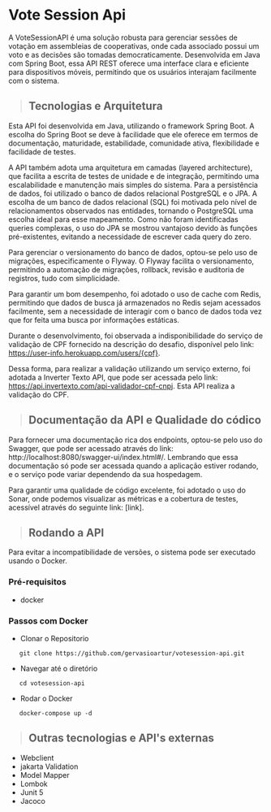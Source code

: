 # Vote Session Api

A VoteSessionAPI é uma solução robusta para gerenciar sessões de votação em assembleias de cooperativas, onde cada
associado possui um voto e as decisões são tomadas democraticamente. Desenvolvida em Java com Spring Boot, essa API REST
oferece uma interface clara e eficiente para dispositivos móveis, permitindo que os usuários interajam facilmente com o
sistema.


> ## Tecnologias e Arquitetura
Esta API foi desenvolvida em Java, utilizando o framework Spring Boot. A escolha do Spring Boot se deve à facilidade que
ele oferece em termos de documentação, maturidade, estabilidade, comunidade ativa, flexibilidade e facilidade de testes.

A API também adota uma arquitetura em camadas (layered architecture), que facilita a escrita de testes de unidade e de
integração, permitindo uma escalabilidade e manutenção mais simples do sistema. Para a persistência de dados, foi
utilizado
o banco de dados relacional PostgreSQL e o JPA. A escolha de um banco de dados relacional (SQL) foi motivada pelo nível
de relacionamentos observados nas entidades, tornando o PostgreSQL uma escolha ideal para esse mapeamento. Como não
foram
identificadas queries complexas, o uso do JPA se mostrou vantajoso devido às funções pré-existentes, evitando a
necessidade
de escrever cada query do zero.

Para gerenciar o versionamento do banco de dados, optou-se pelo uso de migrações, especificamente o Flyway. O Flyway
facilita
o versionamento, permitindo a automação de migrações, rollback, revisão e auditoria de registros, tudo com simplicidade.

Para garantir um bom desempenho, foi adotado o uso de cache com Redis, permitindo que dados de busca já armazenados no
Redis sejam acessados facilmente, sem a necessidade de interagir com o banco de dados toda vez que for feita uma busca
por informações estáticas.

Durante o desenvolvimento, foi observada a indisponibilidade do serviço de validação de CPF fornecido na descrição do
desafio, disponível pelo link: https://user-info.herokuapp.com/users/{cpf}.

Dessa forma, para realizar a validação utilizando um serviço externo, foi adotada a Inverter Texto API, que pode ser
acessada pelo link: https://api.invertexto.com/api-validador-cpf-cnpj. Esta API realiza a validação do CPF.

> ## Documentação da API e Qualidade do códico

Para fornecer uma documentação rica dos endpoints, optou-se pelo uso do Swagger, que pode ser acessado através do
link: http://localhost:8080/swagger-ui/index.html#/. Lembrando que essa documentação só pode ser acessada quando a
aplicação estiver rodando, e o serviço pode variar dependendo da sua hospedagem.

Para garantir uma qualidade de código excelente, foi adotado o uso do Sonar, onde podemos visualizar as métricas e a
cobertura de testes, acessível através do seguinte link: [link].

> ## Rodando a API

Para evitar a incompatibilidade de versões, o sistema pode ser executado usando o Docker.

### Pré-requisitos

- docker

### Passos com Docker

- Clonar o Repositorio

 ```
    git clone https://github.com/gervasioartur/votesession-api.git 
 ```

- Navegar até o diretório

 ```
    cd votesession-api
 ```

- Rodar o Docker

 ```
    docker-compose up -d
 ```

> ## Outras tecnologias e API's externas
- Webclient
- jakarta Validation
- Model Mapper
- Lombok
- Junit 5
- Jacoco